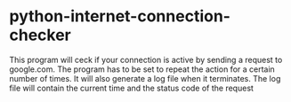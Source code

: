 # python-internet-connection-checker
This program will ceck if your connection is active by sending a request to google.com.
The program has to be set to repeat the action for a certain number of times. It will also generate a log file 
when it terminates. The log file will contain the current time and the status code of the request
